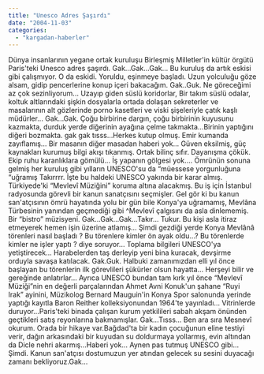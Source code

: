 ```yaml
---
title: "Unesco Adres Şaşırdı"
date: "2004-11-03"
categories: 
  - "kargadan-haberler"
---
```


Dünya insanlarının yegane ortak kuruluşu Birleşmiş Milletler'in kültür örgütü Paris'teki Unesco adres şaşırdı. Gak...Gak...Gak... Bu kuruluş da artık eskisi gibi çalışmıyor. O da eskidi. Yoruldu, eşinmeye başladı. Uzun yolculuğu göze alsam, gidip pencerlerine konup içeri bakacağım. Gak..Guk. Ne göreceğimi az çok sezinliyorum... Uzayıp giden süslü koridorlar, Bir takım süslü odalar, koltuk altlarındaki şişkin dosyalarla ortada dolaşan sekreterler ve masalarının alt gözlerinde porno kasetleri ve viski şişeleriyle çatık kaşlı müdürler... Gak...Gak. Çoğu birbirine dargın, çoğu birbirinin kuyusunu kazmakta, durduk yerde diğerinin ayağına çelme takmakta...Birinin yaptığını diğeri bozmakta. gak gak tısss...Herkes kutup olmuş. Emir kumanda zayıflamış... Bir masanın diğer masadan haberi yok... Güven eksilmiş, güç kaynakları kurumuş bilgi akışı tıkanmış. Ortak bilinç sıfır. Dayanışma çökük. Ekip ruhu karanlıklara gömülü... İş yapanın gölgesi yok.... Ömrünün sonuna gelmiş her kuruluş gibi yılların UNESCO'su da “müessese yorgunluğuna “uğramış Takırrrr. İşte bu haldeki UNESCO yakında bir karar almış. Türkiyede'ki “Mevlevî Müziğini” koruma altına alacakmış. Bu iş için İstanbul radyosunda görevli bir kanun sanatçısını seçmişler. Gel gör ki bu kanun san'atçısının ömrü hayatında yolu bir gün bile Konya'ya uğramamış, Mevlâna Türbesinin yanından geçmediği gibi ^Mevlevî çalgısını da asla dinlememiş. Bir “bistro” müzisyeni. Gak...Gak...Gak...Takır... Tukur. Bu kişi asla itiraz etmeyerek hemen işin üzerine atlamış... Şimdi gezdiği yerde Konya Mevlânâ törenleri nasıl başladı ? Bu törenlere kimler ön ayak oldu...? Bu törenlerde kimler ne işler yaptı ? diye soruyor... Toplama bilgileri UNESCO'ya yetiştirecek... Harabelerden taş derleyip yeni bina kuracak, devşirme orduyla savaşa katılacak. Gak.Guk. Halbuki zamanımızdan elli yıl önce başlayan bu törenlerin ilk görevlileri şükürler olsun hayatta... Herşeyi bilir ve gereğinde anlatırlar... Ayrıca UNESCO bundan tam kırk yıl önce “Mevlevî Müziği”nin en değerli parçalarından Ahmet Avni Konuk'un şahane “Ruyi Irak” ayinini, Müzikolog Bernard Mauguin'in Konya Spor salonunda yerinde yaptığı kayıtla Baron Reither kolleksiyonundan 1964'te yayınladı... Vitrinlerde duruyor...Paris'teki binada çalışan kurum yetkilileri sabah akşam önünden geçtikleri satış reyonlarına bakmamışlar. Gak...Tısss... Ben ara sıra Mesnevî okurum. Orada bir hikaye var.Bağdad'ta bir kadın çocuğunun eline testiyi verir, dağın arkasındaki bir kuyudan su doldurmaya yollarmış, evin altından da Dicle nehri akarmış...Haberi yok... Aynen pas tutmuş UNESCO gibi... Şimdi. Kanun san'atçısı dostumuzun yer atından gelecek su sesini duyacağı zamanı bekliyoruz.Gak...
